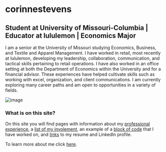 # corinnestevens
## **Student at University of Missouri-Columbia | Educator at lululemon | Economics Major**

I am a senior at the University of Missouri studying Economics, Business, and Textile and Apparel Management. I have worked in retail, most recently at lululemon, developing my leadership, collaboration, communication, and tactical skills pertaining to retail operations. I have also worked in an office setting at both the Department of Economics within the University and for a financial advisor. These experiences have helped cultivate skills such as working with excel, organization, and client communications. I am currently exploring many career paths and am open to opportunities in a variety of fields.

![image](https://user-images.githubusercontent.com/111782403/197277027-716b285d-25c1-400e-984d-ae708eb50083.png)


### What is on this site?
On this site you will find pages with information about my [professional experience](https://github.com/corinnees/corinnestevens/blob/3cf7114b194c0c7c2c5ae039ca937687479429da/ProfessionalExperience.md), a [list of my involement](https://github.com/corinnees/corinnestevens/blob/c96a6357d006e4fb011c86a51627de051348b14a/Involvement.md), an example of a [block of code](https://github.com/corinnees/corinnestevens/blob/bff2dd7ed813c83a0a4159703b98b6a9f0425c14/BlockofCode.md) that I have worked on, and [links](https://github.com/corinnees/corinnestevens/blob/28703648fd9377db58e5d4dd7655c5ca64cdc9e0/Links.md) to my resume and LinkedIn profile. 

To learn more about me click [here](https://github.com/corinnees/corinnestevens/blob/866b840a7a67c9961b6a37451ba933fca721f4cb/AboutMe.md).
